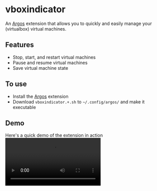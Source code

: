 # vboxindicator
An [Argos](https://github.com/p-e-w/argos) extension that allows you to quickly and easily manage your (virtualbox) virtual machines.

## Features
- Stop, start, and restart virtual machines
- Pause and resume virtual machines
- Save virtual machine state

## To use
- Install the [Argos](https://github.com/p-e-w/argos) extension
- Download `vboxindicator.+.sh` to `~/.config/argos/` and make it executable

## Demo
Here's a quick demo of the extension in action
![demo](https://raw.githubusercontent.com/christopherdavidsmith/vboxindicator/master/images/demo.webm)
